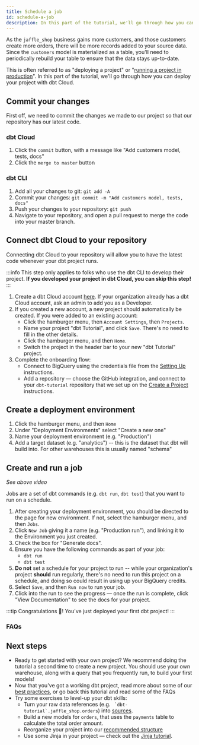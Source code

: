 ```yaml
---
title: Schedule a job
id: schedule-a-job
description: In this part of the tutorial, we'll go through how you can schedule a job in dbt Cloud.
---
```


As the `jaffle_shop` business gains more customers, and those customers create more orders, there will be more records added to your source data. Since the `customers` model is materialized as a table, you'll need to periodically rebuild your table to ensure that the data stays up-to-date.

This is often referred to as "deploying a project" or "[running a project in production](/docs/running-a-dbt-project/running-dbt-in-production)". In this part of the tutorial, we'll go through how you can deploy your project with dbt Cloud.

## Commit your changes
First off, we need to commit the changes we made to our project so that our repository has our latest code.

### dbt Cloud
<LoomVideo id="afd55d89abdc4a77b34deaee90da0813" />

1. Click the `commit` button, with a message like "Add customers model, tests, docs"
2. Click the `merge to master` button

### dbt CLI

<LoomVideo id="b07d7efe3f054e3bb357b4bccd805e70" />

1. Add all your changes to git: `git add -A`
2. Commit your changes: `git commit -m "Add customers model, tests, docs"`
3. Push your changes to your repository: `git push`
4. Navigate to your repository, and open a pull request to merge the code into your master branch.

## Connect dbt Cloud to your repository

Connecting dbt Cloud to your repository will allow you to have the latest code whenever your dbt project runs.

:::info
This step only applies to folks who use the dbt CLI to develop their project. <strong>If you developed your project in dbt Cloud, you can skip this step!</strong>
:::

<LoomVideo id="48abd56ec909405cbc76f4946e930a43" />

1. Create a dbt Cloud account [here](https://cloud.getdbt.com/signup/). If your organization already has a dbt Cloud account, ask an admin to add you as a Developer.
2. If you created a new account, a new project should automatically be created. If you were added to an existing account:
    * Click the hamburger menu, then `Account Settings`, then `Projects`.
    * Name your project "dbt Tutorial", and click `Save`. There's no need to fill
    in the other details.
    * Click the hamburger menu, and then `Home`.
    * Switch the project in the header bar to your new "dbt Tutorial" project.
3. Complete the onboarding flow:
    * Connect to BigQuery using the credentials file from the [Setting Up](/tutorial/getting-set-up) instructions.
    * Add a repository — choose the GitHub integration, and connect to your `dbt-tutorial` repository that we set up on the [Create a Project](/tutorial/create-a-project-dbt-cli) instructions.


## Create a deployment environment

<LoomVideo id="bb6ea5b628ef4d019f9167f6ddf738cc" />

1. Click the hamburger menu, and then `Home`
2. Under "Deployment Environments" select "Create a new one"
3. Name your deployment environment (e.g. "Production")
4. Add a target dataset (e.g. "analytics") -- this is the dataset that dbt will build into. For other warehouses this is usually named "schema"

## Create and run a job

_See above video_

Jobs are a set of dbt commands (e.g. `dbt run`, `dbt test`) that you want to run on a schedule.

1. After creating your deployment environment, you should be directed to the page for new environment. If not, select the hamburger menu, and then `Jobs`.
2. Click `New Job` giving it a name (e.g. "Production run"), and linking it to the Environment you just created.
3. Check the box for "Generate docs".
4. Ensure you have the following commands as part of your job:
      * `dbt run`
      * `dbt test`
5. **Do not** set a schedule for your project to run -- while your organization's project **should** run regularly, there's no need to run this project on a schedule, and doing so could result in using up your BigQuery credits.
6. Select `Save`, and then `Run now` to run your job.
7. Click into the run to see the progress — once the run is complete, click "View Documentation" to see the docs for your project.

:::tip
Congratulations 🎉! You've just deployed your first dbt project!
:::

### FAQs

<FAQ src="failed-prod-run" />

## Next steps

* Ready to get started with your own project? We recommend doing the tutorial a second time to create a new project. You should use your own warehouse, along with a query that you frequently run, to build your first models!
* Now that you've got a working dbt project, read more about some of our [best practices](/docs/guides/best-practices), or go back this tutorial and read some of the FAQs
* Try some exercises to level-up your dbt skills:
    * Turn your raw data references (e.g. `` `dbt-tutorial`.jaffle_shop.orders``) into [sources](/docs/building-a-dbt-project/using-sources).
    * Build a new models for `orders`, that uses the `payments` table to calculate the total order amount.
    * Reorganize your project into our [recommended structure](https://discourse.getdbt.com/t/how-we-structure-our-dbt-projects/355)
    * Use some Jinja in your project — check out the [Jinja tutorial](/tutorial/using-jinja).
